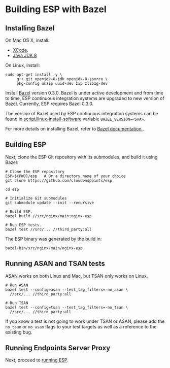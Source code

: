 # Building ESP with Bazel #

## Installing Bazel ##

On Mac OS X, install:

* [XCode](https://developer.apple.com/xcode/).
* [Java JDK 8](http://www.oracle.com/technetwork/java/javase/downloads/jdk8-downloads-2133151.html)

On Linux, install:

    sudo apt-get install -y \
         g++ git openjdk-8-jdk openjdk-8-source \
         pkg-config unzip uuid-dev zip zlib1g-dev

Install [Bazel](http://bazel.io) version 0.3.0. Bazel is under active
development and from time to time, ESP continuous integration systems
are upgraded to new version of Bazel. Currently, ESP requires Bazel 0.3.0.

The version of Bazel used by ESP continuous integration systems can be
found in [script/linux-install-software](/script/linux-install-software)
variable `BAZEL_VERSION=<SHA>`.

For more details on installing Bazel, refer to [Bazel documentation
](http://bazel.io/docs/install.html).

## Building ESP ##

Next, clone the ESP Git repository with its submodules, and build it
using Bazel:

    # Clone the ESP repository
    ESP=${PWD}/esp   # Or a directory name of your choice
    git clone https://github.com/cloudendpoints/esp

    cd esp

    # Initialize Git submodules
    git submodule update --init --recursive

    # Build ESP.
    bazel build //src/nginx/main:nginx-esp

    # Run ESP tests.
    bazel test //src/... //third_party:all


The ESP binary was generated by the build in:

    bazel-bin/src/nginx/main/nginx-esp

## Running ASAN and TSAN tests ##

ASAN works on both Linux and Mac, but TSAN only works on Linux.

    # Run ASAN
    bazel test --config=asan --test_tag_filters=-no_asan \
      //src/... //third_party:all

    # Run TSAN
    bazel test --config=tsan --test_tag_filters=-no_tsan \
      //src/... //third_party:all

If you know a test is not going to work under TSAN or ASAN, please add the
`no_tsan` or `no_asan` flags to your test targets as well as a reference
to the existing bug.

## Running Endpoints Server Proxy ##

Next, proceed to [running ESP](/doc/running.md).

